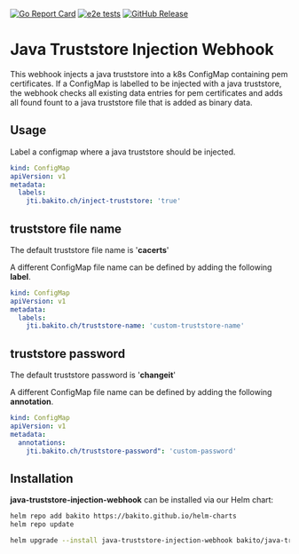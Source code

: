 [![Go Report Card](https://goreportcard.com/badge/github.com/bakito/java-truststore-injection-webhook)](https://goreportcard.com/report/github.com/bakito/java-truststore-injection-webhook)
[![e2e tests](https://github.com/bakito/java-truststore-injection-webhook/actions/workflows/e2e.yaml/badge.svg)](https://github.com/bakito/java-truststore-injection-webhook/actions/workflows/e2e.yaml)
[![GitHub Release](https://img.shields.io/github/release/bakito/java-truststore-injection-webhook.svg?style=flat)](https://github.com/bakito/java-truststore-injection-webhook/releases)

# Java Truststore Injection Webhook

This webhook injects a java truststore into a k8s ConfigMap containing pem certificates. If a ConfigMap is labelled to
be injected with a java truststore, the webhook checks all existing data entries for pem certificates and adds all found
fount to a java truststore file that is added as binary data.

## Usage

Label a configmap where a java truststore should be injected.

```yaml
kind: ConfigMap
apiVersion: v1
metadata:
  labels:
    jti.bakito.ch/inject-truststore: 'true'
```

## truststore file name

The default truststore file name is '__cacerts__'

A different ConfigMap file name can be defined by adding the following __label__.

```yaml
kind: ConfigMap
apiVersion: v1
metadata:
  labels:
    jti.bakito.ch/truststore-name: 'custom-truststore-name'
```

## truststore password

The default truststore password is '__changeit__'

A different ConfigMap file name can be defined by adding the following __annotation__.

```yaml
kind: ConfigMap
apiVersion: v1
metadata:
  annotations:
    jti.bakito.ch/truststore-password": 'custom-password'
```

## Installation

**java-truststore-injection-webhook** can be installed via our Helm chart:

```sh
helm repo add bakito https://bakito.github.io/helm-charts
helm repo update

helm upgrade --install java-truststore-injection-webhook bakito/java-truststore-injection-webhook
```
